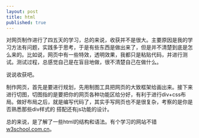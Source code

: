 ```yaml
---
layout: post
title: html
published: true
---
```


对网页制作进行了四五天的学习，总的来说，收获并不是很大。主要原因是我的学习方法有问题，实践多于思考，于是有些东西是做出来了，但是并不清楚到底是怎么来的。比如说，网页中有一些特效，透明效果，我都只是粘贴代码，并进行测试。测试过程，总感觉自己是在盲目地做，很不清楚自己在做什么。
   
 说说收获吧。

制作网页，首先是要进行规划，先用制图工具把网页的大致框架给画出来。接下来进行切图，切图指的是要把你的网页各种功能区给分好，有利于进行div+css布局。做好布局之后，就是编写代码了，其实手写网页也不是很复杂，考察的是你是否熟悉那些div样式的
搭配还有js功能的设计。

   总的来说，是了解了一些html的结构和语法。有个学习的网站不错<a href="www.w3school.com.cn">w3school.com.cn</a>。
